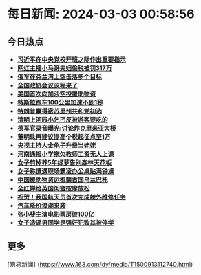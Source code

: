 
# 每日新闻: 2024-03-03 00:58:56
## 今日热点

- **[习近平在中央党校开班之际作出重要指示](https://www.163.com/search?keyword=%E4%B9%A0%E8%BF%91%E5%B9%B3%E5%9C%A8%E4%B8%AD%E5%A4%AE%E5%85%9A%E6%A0%A1%E5%BC%80%E7%8F%AD%E4%B9%8B%E9%99%85%E4%BD%9C%E5%87%BA%E9%87%8D%E8%A6%81%E6%8C%87%E7%A4%BA)**
- **[网红主播小马哥夫妇偷税被罚317万](https://www.163.com/search?keyword=%E7%BD%91%E7%BA%A2%E4%B8%BB%E6%92%AD%E5%B0%8F%E9%A9%AC%E5%93%A5%E5%A4%AB%E5%A6%87%E5%81%B7%E7%A8%8E%E8%A2%AB%E7%BD%9A317%E4%B8%87)**
- **[俄军在芬兰湾上空击落多个目标](https://www.163.com/search?keyword=%E4%BF%84%E5%86%9B%E5%9C%A8%E8%8A%AC%E5%85%B0%E6%B9%BE%E4%B8%8A%E7%A9%BA%E5%87%BB%E8%90%BD%E5%A4%9A%E4%B8%AA%E7%9B%AE%E6%A0%87)**
- **[全国政协会议议程来了](https://www.163.com/search?keyword=%E5%85%A8%E5%9B%BD%E6%94%BF%E5%8D%8F%E4%BC%9A%E8%AE%AE%E8%AE%AE%E7%A8%8B%E6%9D%A5%E4%BA%86)**
- **[美国首次向加沙空投援助物资](https://www.163.com/search?keyword=%E7%BE%8E%E5%9B%BD%E9%A6%96%E6%AC%A1%E5%90%91%E5%8A%A0%E6%B2%99%E7%A9%BA%E6%8A%95%E6%8F%B4%E5%8A%A9%E7%89%A9%E8%B5%84)**
- **[特斯拉跑车100公里加速不到1秒](https://www.163.com/search?keyword=%E7%89%B9%E6%96%AF%E6%8B%89%E8%B7%91%E8%BD%A6100%E5%85%AC%E9%87%8C%E5%8A%A0%E9%80%9F%E4%B8%8D%E5%88%B01%E7%A7%92)**
- **[特朗普赢得密苏里州共和党初选](https://www.163.com/search?keyword=%E7%89%B9%E6%9C%97%E6%99%AE%E8%B5%A2%E5%BE%97%E5%AF%86%E8%8B%8F%E9%87%8C%E5%B7%9E%E5%85%B1%E5%92%8C%E5%85%9A%E5%88%9D%E9%80%89)**
- **[清明上河园小乞丐反被游客要吃的](https://www.163.com/search?keyword=%E6%B8%85%E6%98%8E%E4%B8%8A%E6%B2%B3%E5%9B%AD%E5%B0%8F%E4%B9%9E%E4%B8%90%E5%8F%8D%E8%A2%AB%E6%B8%B8%E5%AE%A2%E8%A6%81%E5%90%83%E7%9A%84)**
- **[德军官录音曝光:讨论炸克里米亚大桥](https://www.163.com/search?keyword=%E5%BE%B7%E5%86%9B%E5%AE%98%E5%BD%95%E9%9F%B3%E6%9B%9D%E5%85%89%3A%E8%AE%A8%E8%AE%BA%E7%82%B8%E5%85%8B%E9%87%8C%E7%B1%B3%E4%BA%9A%E5%A4%A7%E6%A1%A5)**
- **[董明珠再建议提高个税起征点至1万](https://www.163.com/search?keyword=%E8%91%A3%E6%98%8E%E7%8F%A0%E5%86%8D%E5%BB%BA%E8%AE%AE%E6%8F%90%E9%AB%98%E4%B8%AA%E7%A8%8E%E8%B5%B7%E5%BE%81%E7%82%B9%E8%87%B31%E4%B8%87)**
- **[央视主持人金龟子升级当姥姥](https://www.163.com/search?keyword=%E5%A4%AE%E8%A7%86%E4%B8%BB%E6%8C%81%E4%BA%BA%E9%87%91%E9%BE%9F%E5%AD%90%E5%8D%87%E7%BA%A7%E5%BD%93%E5%A7%A5%E5%A7%A5)**
- **[河南通报小学拖欠教师工资无人上课](https://www.163.com/search?keyword=%E6%B2%B3%E5%8D%97%E9%80%9A%E6%8A%A5%E5%B0%8F%E5%AD%A6%E6%8B%96%E6%AC%A0%E6%95%99%E5%B8%88%E5%B7%A5%E8%B5%84%E6%97%A0%E4%BA%BA%E4%B8%8A%E8%AF%BE)**
- **[女子剪掉养5年绿萝告别森林天花板](https://www.163.com/search?keyword=%E5%A5%B3%E5%AD%90%E5%89%AA%E6%8E%89%E5%85%BB5%E5%B9%B4%E7%BB%BF%E8%90%9D%E5%91%8A%E5%88%AB%E6%A3%AE%E6%9E%97%E5%A4%A9%E8%8A%B1%E6%9D%BF)**
- **[女子称遭遇职场霸凌办公桌贴满钟馗](https://www.163.com/search?keyword=%E5%A5%B3%E5%AD%90%E7%A7%B0%E9%81%AD%E9%81%87%E8%81%8C%E5%9C%BA%E9%9C%B8%E5%87%8C%E5%8A%9E%E5%85%AC%E6%A1%8C%E8%B4%B4%E6%BB%A1%E9%92%9F%E9%A6%97)**
- **[中国援助物资运抵蒙古国乌兰巴托](https://www.163.com/search?keyword=%E4%B8%AD%E5%9B%BD%E6%8F%B4%E5%8A%A9%E7%89%A9%E8%B5%84%E8%BF%90%E6%8A%B5%E8%92%99%E5%8F%A4%E5%9B%BD%E4%B9%8C%E5%85%B0%E5%B7%B4%E6%89%98)**
- **[全红婵给英国闺蜜按摩放松](https://www.163.com/search?keyword=%E5%85%A8%E7%BA%A2%E5%A9%B5%E7%BB%99%E8%8B%B1%E5%9B%BD%E9%97%BA%E8%9C%9C%E6%8C%89%E6%91%A9%E6%94%BE%E6%9D%BE)**
- **[祝贺！我国航天员首次完成舱外维修任务](https://www.163.com/search?keyword=%E7%A5%9D%E8%B4%BA%EF%BC%81%E6%88%91%E5%9B%BD%E8%88%AA%E5%A4%A9%E5%91%98%E9%A6%96%E6%AC%A1%E5%AE%8C%E6%88%90%E8%88%B1%E5%A4%96%E7%BB%B4%E4%BF%AE%E4%BB%BB%E5%8A%A1)**
- **[汽车降价浪潮来袭](https://www.163.com/search?keyword=%E6%B1%BD%E8%BD%A6%E9%99%8D%E4%BB%B7%E6%B5%AA%E6%BD%AE%E6%9D%A5%E8%A2%AD)**
- **[张小斐主演电影票房破100亿](https://www.163.com/search?keyword=%E5%BC%A0%E5%B0%8F%E6%96%90%E4%B8%BB%E6%BC%94%E7%94%B5%E5%BD%B1%E7%A5%A8%E6%88%BF%E7%A0%B4100%E4%BA%BF)**
- **[女子造谣男同学是强奸犯致其被停学](https://www.163.com/search?keyword=%E5%A5%B3%E5%AD%90%E9%80%A0%E8%B0%A3%E7%94%B7%E5%90%8C%E5%AD%A6%E6%98%AF%E5%BC%BA%E5%A5%B8%E7%8A%AF%E8%87%B4%E5%85%B6%E8%A2%AB%E5%81%9C%E5%AD%A6)**

## 更多
[网易新闻] (https://www.163.com/dy/media/T1500913112740.html)
